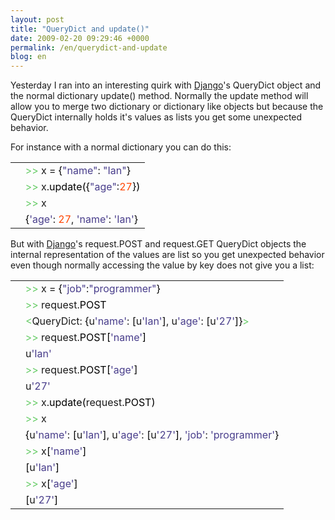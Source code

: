```yaml
---
layout: post
title: "QueryDict and update()"
date: 2009-02-20 09:29:46 +0000
permalink: /en/querydict-and-update
blog: en
---
```


<p>Yesterday I ran into an interesting quirk with <a href="http://www.djangoproject.com/" title="Django">Django</a>'s QueryDict object and the normal dictionary update() method. Normally the update method will allow you to merge two dictionary or dictionary like objects but because the QueryDict internally holds it's values as lists you get some unexpected behavior.</p>

<p>For instance with a normal dictionary you can do this:</p>

<div class="codeblock amc_python amc_short"><table><tr class="amc_code_odd"><td class="amc_line"><div class="amc1"></div></td><td><span style="color: #66cc66;">&gt;&gt;</span> x = <span style="color: black;">&#123;</span><span style="color: #483d8b;">&quot;name&quot;</span>: <span style="color: #483d8b;">&quot;Ian&quot;</span><span style="color: black;">&#125;</span><br /></td></tr><tr class="amc_code_even"><td class="amc_line"><div class="amc2"></div></td><td><span style="color: #66cc66;">&gt;&gt;</span> x.<span style="color: black;">update</span><span style="color: black;">&#40;</span><span style="color: black;">&#123;</span><span style="color: #483d8b;">&quot;age&quot;</span>:<span style="color: #ff4500;">27</span><span style="color: black;">&#125;</span><span style="color: black;">&#41;</span><br /></td></tr><tr class="amc_code_odd"><td class="amc_line"><div class="amc3"></div></td><td><span style="color: #66cc66;">&gt;&gt;</span> x<br /></td></tr><tr class="amc_code_even"><td class="amc_line"><div class="amc4"></div></td><td><span style="color: black;">&#123;</span><span style="color: #483d8b;">'age'</span>: <span style="color: #ff4500;">27</span>, <span style="color: #483d8b;">'name'</span>: <span style="color: #483d8b;">'Ian'</span><span style="color: black;">&#125;</span></td></tr></table></div>

<p>But with <a href="http://www.djangoproject.com/" title="Django">Django</a>'s request.POST and request.GET QueryDict objects the internal representation of the values are list so you get unexpected behavior even though normally accessing the value by key does not give you a list:</p>

<div class="codeblock amc_python amc_short"><table><tr class="amc_code_odd"><td class="amc_line"><div class="amc1"></div></td><td><span style="color: #66cc66;">&gt;&gt;</span> x = <span style="color: black;">&#123;</span><span style="color: #483d8b;">&quot;job&quot;</span>:<span style="color: #483d8b;">&quot;programmer&quot;</span><span style="color: black;">&#125;</span><br /></td></tr><tr class="amc_code_even"><td class="amc_line"><div class="amc2"></div></td><td><span style="color: #66cc66;">&gt;&gt;</span> request.<span style="color: black;">POST</span><br /></td></tr><tr class="amc_code_odd"><td class="amc_line"><div class="amc3"></div></td><td><span style="color: #66cc66;">&lt;</span>QueryDict: <span style="color: black;">&#123;</span>u<span style="color: #483d8b;">'name'</span>: <span style="color: black;">&#91;</span>u<span style="color: #483d8b;">'Ian'</span><span style="color: black;">&#93;</span>, u<span style="color: #483d8b;">'age'</span>: <span style="color: black;">&#91;</span>u<span style="color: #483d8b;">'27'</span><span style="color: black;">&#93;</span><span style="color: black;">&#125;</span><span style="color: #66cc66;">&gt;</span><br /></td></tr><tr class="amc_code_even"><td class="amc_line"><div class="amc4"></div></td><td><span style="color: #66cc66;">&gt;&gt;</span> request.<span style="color: black;">POST</span><span style="color: black;">&#91;</span><span style="color: #483d8b;">'name'</span><span style="color: black;">&#93;</span><br /></td></tr><tr class="amc_code_odd"><td class="amc_line"><div class="amc5"></div></td><td>u<span style="color: #483d8b;">'Ian'</span><br /></td></tr><tr class="amc_code_even"><td class="amc_line"><div class="amc6"></div></td><td><span style="color: #66cc66;">&gt;&gt;</span> request.<span style="color: black;">POST</span><span style="color: black;">&#91;</span><span style="color: #483d8b;">'age'</span><span style="color: black;">&#93;</span><br /></td></tr><tr class="amc_code_odd"><td class="amc_line"><div class="amc7"></div></td><td>u<span style="color: #483d8b;">'27'</span><br /></td></tr><tr class="amc_code_even"><td class="amc_line"><div class="amc8"></div></td><td><span style="color: #66cc66;">&gt;&gt;</span> x.<span style="color: black;">update</span><span style="color: black;">&#40;</span>request.<span style="color: black;">POST</span><span style="color: black;">&#41;</span><br /></td></tr><tr class="amc_code_odd"><td class="amc_line"><div class="amc9"></div></td><td><span style="color: #66cc66;">&gt;&gt;</span> x<br /></td></tr><tr class="amc_code_even"><td class="amc_line"><div class="amc0"><div class="amc1"></div></div></td><td><span style="color: black;">&#123;</span>u<span style="color: #483d8b;">'name'</span>: <span style="color: black;">&#91;</span>u<span style="color: #483d8b;">'Ian'</span><span style="color: black;">&#93;</span>, u<span style="color: #483d8b;">'age'</span>: <span style="color: black;">&#91;</span>u<span style="color: #483d8b;">'27'</span><span style="color: black;">&#93;</span>, <span style="color: #483d8b;">'job'</span>: <span style="color: #483d8b;">'programmer'</span><span style="color: black;">&#125;</span><br /></td></tr><tr class="amc_code_odd"><td class="amc_line"><div class="amc1"><div class="amc1"></div></div></td><td><span style="color: #66cc66;">&gt;&gt;</span> x<span style="color: black;">&#91;</span><span style="color: #483d8b;">'name'</span><span style="color: black;">&#93;</span><br /></td></tr><tr class="amc_code_even"><td class="amc_line"><div class="amc2"><div class="amc1"></div></div></td><td><span style="color: black;">&#91;</span>u<span style="color: #483d8b;">'Ian'</span><span style="color: black;">&#93;</span><br /></td></tr><tr class="amc_code_odd"><td class="amc_line"><div class="amc3"><div class="amc1"></div></div></td><td><span style="color: #66cc66;">&gt;&gt;</span> x<span style="color: black;">&#91;</span><span style="color: #483d8b;">'age'</span><span style="color: black;">&#93;</span><br /></td></tr><tr class="amc_code_even"><td class="amc_line"><div class="amc4"><div class="amc1"></div></div></td><td><span style="color: black;">&#91;</span>u<span style="color: #483d8b;">'27'</span><span style="color: black;">&#93;</span></td></tr></table></div>
<div class="sharethis">
        <script type="text/javascript" language="javascript">
          SHARETHIS.addEntry( {
            title : 'QueryDict and update()',
              url   : 'http://www.ianlewis.org/en/querydict-and-update'}, 
            { button: true }
          ) ;
        </script></div>
